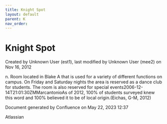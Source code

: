 ```yaml
---
title: Knight Spot
layout: default
parent: K
nav_order:
---
```


# Knight Spot

Created by  Unknown User (est1), last modified by  Unknown User (mee2) on Nov 16, 2012

n. Room located in Blake A that is used for a variety of different functions on campus. On Friday and Saturday nights the area is reserved as a dance club for students. The room is also reserved for special events2006-12-14T21:01:30ZMMarcantonioAs of 2012, 100% of students surveyed knew this word and 100% believed it to be of local origin.(Eichas, G-M, 2012)  

Document generated by Confluence on May 22, 2023 12:37

Atlassian
